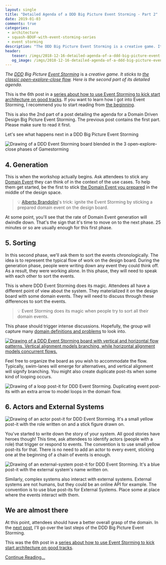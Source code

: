 ```yaml
---
layout: single
title: "Detailed Agenda of a DDD Big Picture Event Storming - Part 2"
date: 2019-01-03
comments: true
categories:
 - architecture
 - squash-BDUF-with-event-storming-series
 - event storming
description: "The DDD Big Picture Event Storming is a creative game. It sticks to the classic open-explore-close flow. Here is the second part of its detailed agenda. This post goes over the generation of Domain Events, their collective sorting and the addition of actors and external systems to the picture."
header:
   teaser: /imgs/2018-12-16-detailed-agenda-of-a-ddd-big-picture-event-storming-part-2/event-storming-3-phases-game-teaser.jpeg
   og_image: /imgs/2018-12-16-detailed-agenda-of-a-ddd-big-picture-event-storming-part-2/event-storming-3-phases-game-og.jpeg
---
```

_The_ [_DDD_](https://en.wikipedia.org/wiki/Domain-driven_design) _Big Picture_ [_Event Storming_](https://www.eventstorming.com/) is a _creative game. It sticks to [the classic open-explore-close flow](https://gamestorming.com/). Here is the second part of its detailed agenda._

This is the 6th post in a [series about how to use Event Storming to kick start architecture on good tracks](/categories/#squash-bduf-with-event-storming-series). If you want to learn how I got into Event Storming, I recommend you to start reading from [the beginning](/misadventures-with-big-design-up-front/).

This is also the 2nd part of a post detailing the agenda for a Domain Driven Design Big Picture Event Storming. The previous post contains the first part. Please make sure to read it first.

Let's see what happens next in a DDD Big Picture Event Storming

![Drawing of a DDD Event Storming board blended in the 3 open-explore-close phases of Gamestorming]({{site.url}}/imgs/2018-12-16-detailed-agenda-of-a-ddd-big-picture-event-storming-part-2/event-storming-3-phases-game.jpeg)

## 4. Generation


This is when the workshop actually begins. Ask attendees to stick any [Domain Event](https://martinfowler.com/eaaDev/DomainEvent.html) they can think of in the context of the use cases. To help them get started, be the first to stick [the Domain Event you prepared](/how-to-prepare-a-ddd-big-picture-event-storming-workshop/) in the middle of the design space.

> 💡 [Alberto Brandolini](https://twitter.com/ziobrando)'s trick: ignite the Event Storming by sticking a prepared domain event on the design board.

At some point, you'll see that the rate of Domain Event generation will dwindle down. That's the sign that it's time to move on to the next phase. 25 minutes or so are usually enough for this first phase.

## 5. Sorting

In this second phase, we'll ask them to sort the events chronologically. The idea is to represent the typical flow of work on the design board. During the generation phase, people were writing down any event they could think off. As a result, they were working alone. In this phase, they will need to speak with each other to sort the events.

This is where DDD Event Storming does its magic. Attendees all have a different point of view about the system. They materialized it on the design board with some domain events. They will need to discuss through these differences to sort the events.

> 💡 Event Storming does its magic when people try to sort all their domain events.

This phase should trigger intense discussions. Hopefully, the group will capture many [domain definitions and problems](/detailed-agenda-of-a-ddd-big-picture-event-storming-part-1/) to look into.

[![Drawing of a DDD Event Storming board with vertical and horizontal flow patterns. Vertical alignment models branching, while horizontal alignment models concurrent flows.]({{site.url}}/imgs/2018-12-16-detailed-agenda-of-a-ddd-big-picture-event-storming-part-2/flow-patterns-small.jpeg)]({{site.url}}/imgs/2018-12-16-detailed-agenda-of-a-ddd-big-picture-event-storming-part-2/flow-patterns.jpeg)

Feel free to organize the board as you wish to accommodate the flow. Typically, swim-lanes will emerge for alternatives, and vertical alignment will signify branching. You might also create duplicate post-its when some kind of looping occurs.

![Drawing of a loop post-it for DDD Event Storming. Duplicating event post-its with an extra arrow to model loops in the domain flow.]({{site.url}}/imgs/2018-12-16-detailed-agenda-of-a-ddd-big-picture-event-storming-part-2/loop-post-it.png)

## 6. Actors and External Systems

![Drawing of an actor post-it for DDD Event Storming. It's a small yellow post-it with the role written on and a stick figure drawn on.]({{site.url}}/imgs/2018-12-16-detailed-agenda-of-a-ddd-big-picture-event-storming-part-2/actor-post-it.png)

You've started to write down the story of your system. All good stories have heroes though! This time, ask attendees to identify actors (people with a role) that trigger or respond to events. The convention is to use small yellow post-its for that. There is no need to add an actor to every event, sticking one at the beginning of a chain of events is enough.

![Drawing of an external-system post-it for DDD Event Storming. It's a blue post-it with the external system's name written on.]({{site.url}}/imgs/2018-12-16-detailed-agenda-of-a-ddd-big-picture-event-storming-part-2/external-system-post-it.png)

Similarly, complex systems also interact with external systems. External systems are not humans, but they could be an online API for example. The convention is to use blue post-its for External Systems. Place some at place where the events interact with them.

## We are almost there

At this point, attendees should have a better overall grasp of the domain. In the [next post](/detailed-agenda-of-a-ddd-big-picture-event-storming-part-3/), I'll go over the last steps of the DDD Big Picture Event Storming.

This was the 6th post in a [series about how to use Event Storming to kick start architecture on good tracks](/categories/#squash-bduf-with-event-storming-series).

[Continue Reading...](/detailed-agenda-of-a-ddd-big-picture-event-storming-part-3/)